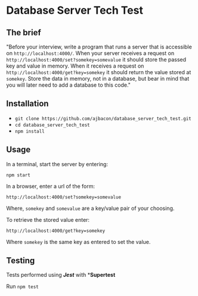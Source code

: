 # Database Server Tech Test

## The brief

"Before your interview, write a program that runs a server that is accessible on `http://localhost:4000/`. When your server receives a request on `http://localhost:4000/set?somekey=somevalue` it should store the passed key and value in memory. When it receives a request on `http://localhost:4000/get?key=somekey` it should return the value stored at `somekey`. Store the data in memory, not in a database, but bear in mind that you will later need to add a database to this code."

## Installation

- ```git clone https://github.com/ajbacon/database_server_tech_test.git```
- ```cd database_server_tech_test```
- ```npm install```

## Usage

In a terminal, start the server by entering:

```npm start```

In a browser, enter a url of the form:

```http://localhost:4000/set?somekey=somevalue```

Where, ```somekey``` and ```somevalue``` are a key/value pair of your choosing.

To retrieve the stored value enter:

```http://localhost:4000/get?key=somekey```

Where ```somekey``` is the same key as entered to set the value.

## Testing

Tests performed using ***Jest*** with ***Supertest**

Run ```npm test```


